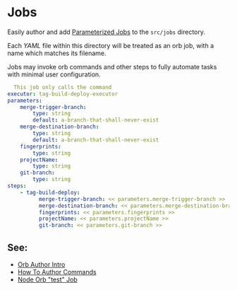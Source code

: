# Jobs

Easily author and add [Parameterized Jobs](https://circleci.com/docs/2.0/reusing-config/#authoring-parameterized-jobs) to the `src/jobs` directory.

Each _YAML_ file within this directory will be treated as an orb job, with a name which matches its filename.

Jobs may invoke orb commands and other steps to fully automate tasks with minimal user configuration.


```yaml
  This job only calls the command
executor: tag-build-deploy-executor
parameters:
    merge-trigger-branch:
        type: string
        default: a-branch-that-shall-never-exist
    merge-destination-branch:
        type: string
        default: a-branch-that-shall-never-exist
    fingerprints:
        type: string
    projectName:
        type: string
    git-branch:
        type: string
steps:
    - tag-build-deploy:
          merge-trigger-branch: << parameters.merge-trigger-branch >>
          merge-destination-branch: << parameters.merge-destination-branch >>
          fingerprints: << parameters.fingerprints >>
          projectName: << parameters.projectName >>
          git-branch: << parameters.git-branch >>
```

## See:
 - [Orb Author Intro](https://circleci.com/docs/2.0/orb-author-intro/#section=configuration)
 - [How To Author Commands](https://circleci.com/docs/2.0/reusing-config/#authoring-parameterized-jobs)
 - [Node Orb "test" Job](https://github.com/CircleCI-Public/node-orb/blob/master/src/jobs/test.yml)